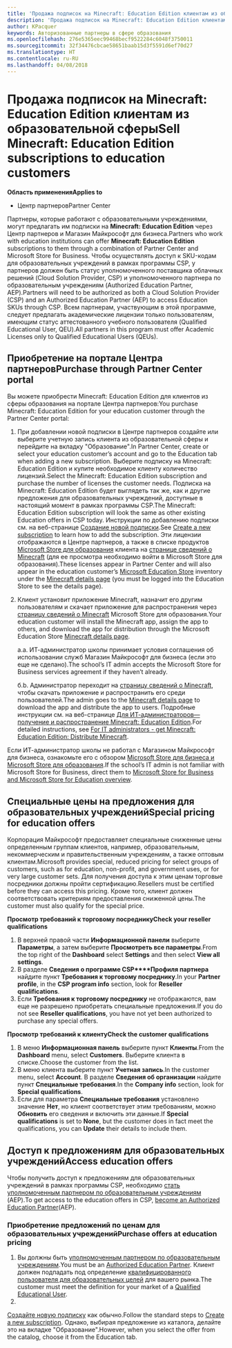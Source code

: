 ```yaml
---
title: 'Продажа подписок на Minecraft: Education Edition клиентам из образовательной сферы'
description: 'Продажа подписок на Minecraft: Education Edition клиентам из образовательной сферы'
author: KPacquer
keywords: Авторизованные партнеры в сфере образования
ms.openlocfilehash: 276e5365eec99468becf9522284c6048f3750011
ms.sourcegitcommit: 32f34476cbcae58651baab15d3f5591d6ef70d27
ms.translationtype: HT
ms.contentlocale: ru-RU
ms.lasthandoff: 04/08/2018
---
```

# <a name="sell-minecraft-education-edition-subscriptions-to-education-customers"></a><span data-ttu-id="a57fb-104">Продажа подписок на Minecraft: Education Edition клиентам из образовательной сферы</span><span class="sxs-lookup"><span data-stu-id="a57fb-104">Sell Minecraft: Education Edition subscriptions to education customers</span></span>

**<span data-ttu-id="a57fb-105">Область применения</span><span class="sxs-lookup"><span data-stu-id="a57fb-105">Applies to</span></span>**

-  <span data-ttu-id="a57fb-106">Центр партнеров</span><span class="sxs-lookup"><span data-stu-id="a57fb-106">Partner Center</span></span>

<span data-ttu-id="a57fb-107">Партнеры, которые работают с образовательными учреждениями, могут предлагать им подписки на **Minecraft: Education Edition** через Центр партнеров и Магазин Майкрософт для бизнеса.</span><span class="sxs-lookup"><span data-stu-id="a57fb-107">Partners who work with education institutions can offer **Minecraft: Education Edition** subscriptions to them through a combination of Partner Center and Microsoft Store for Business.</span></span>  <span data-ttu-id="a57fb-108">Чтобы осуществлять доступ к SKU-кодам для образовательных учреждений в рамках программы CSP, у партнеров должен быть статус уполномоченного поставщика облачных решений (Cloud Solution Provider, CSP) и уполномоченного партнера по образовательным учреждениям (Authorized Education Partner, AEP).</span><span class="sxs-lookup"><span data-stu-id="a57fb-108">Partners will need to be authorized as both a Cloud Solution Provider (CSP) and an Authorized Education Partner (AEP) to access Education SKUs through CSP.</span></span>  <span data-ttu-id="a57fb-109">Всем партнерам, участвующим в этой программе, следует предлагать академические лицензии только пользователям, имеющим статус аттестованного учебного пользователя (Qualified Educational User, QEU).</span><span class="sxs-lookup"><span data-stu-id="a57fb-109">All partners in this program must offer Academic Licenses only to Qualified Educational Users (QEUs).</span></span> 

## <a name="purchase-through-partner-center-portal"></a><span data-ttu-id="a57fb-110">Приобретение на портале Центра партнеров</span><span class="sxs-lookup"><span data-stu-id="a57fb-110">Purchase through Partner Center portal</span></span> 
<span data-ttu-id="a57fb-111">Вы можете приобрести Minecraft: Education Edition для клиентов из сферы образования на портале Центра партнеров:</span><span class="sxs-lookup"><span data-stu-id="a57fb-111">You purchase Minecraft: Education Edition for your education customer through the Partner Center portal:</span></span> 

  1.  <span data-ttu-id="a57fb-112">При добавлении новой подписки в Центре партнеров создайте или выберите учетную запись клиента из образовательной сферы и перейдите на вкладку "Образование".</span><span class="sxs-lookup"><span data-stu-id="a57fb-112">In Partner Center, create or select your education customer’s account and go to the Education tab when adding a new subscription.</span></span>  <span data-ttu-id="a57fb-113">Выберите подписку на Minecraft: Education Edition и купите необходимое клиенту количество лицензий.</span><span class="sxs-lookup"><span data-stu-id="a57fb-113">Select the Minecraft: Education Edition subscription and purchase the number of licenses the customer needs.</span></span> <span data-ttu-id="a57fb-114">Подписка на Minecraft: Education Edition будет выглядеть так же, как и другие предложения для образовательных учреждений, доступные в настоящий момент в рамках программы CSP.</span><span class="sxs-lookup"><span data-stu-id="a57fb-114">The Minecraft: Education Edition subscription will look the same as other existing Education offers in CSP today.</span></span> <span data-ttu-id="a57fb-115">Инструкции по добавлению подписки см. на веб-странице [Создание новой подписки](create-a-new-subscription.md).</span><span class="sxs-lookup"><span data-stu-id="a57fb-115">See [Create a new subscription](create-a-new-subscription.md) to learn how to add the subscription.</span></span> <span data-ttu-id="a57fb-116">Эти лицензии отображаются в Центре партнеров, а также в списке продуктов [Microsoft Store для образования](https://educationstore.microsoft.com/en-us/store) клиента на [странице сведений о Minecraft](https://educationstore.microsoft.com/en-us/store/details/minecraft-education-edition/9nblggh4r2r6) (для ее просмотра необходимо войти в Microsoft Store для образования).</span><span class="sxs-lookup"><span data-stu-id="a57fb-116">These licenses appear in Partner Center and will also appear in the education customer’s [Microsoft Education Store](https://educationstore.microsoft.com/en-us/store) inventory under the [Minecraft details page](https://educationstore.microsoft.com/en-us/store/details/minecraft-education-edition/9nblggh4r2r6) (you must be logged into the Education Store to see the details page).</span></span> 

  2.  <span data-ttu-id="a57fb-117">Клиент установит приложение Minecraft, назначит его другим пользователям и скачает приложение для распространения через [страницу сведений о Minecraft](https://educationstore.microsoft.com/en-us/store/details/minecraft-education-edition/9nblggh4r2r6) Microsoft Store для образования.</span><span class="sxs-lookup"><span data-stu-id="a57fb-117">Your education customer will install the Minecraft app, assign the app to others, and download the app for distribution through the Microsoft Education Store [Minecraft details page](https://educationstore.microsoft.com/en-us/store/details/minecraft-education-edition/9nblggh4r2r6).</span></span> 

      <span data-ttu-id="a57fb-118">а.</span><span class="sxs-lookup"><span data-stu-id="a57fb-118">a.</span></span> <span data-ttu-id="a57fb-119">ИТ-администратор школы принимает условия соглашения об использовании служб Магазин Майкрософт для бизнеса (если это еще не сделано).</span><span class="sxs-lookup"><span data-stu-id="a57fb-119">The school’s IT admin accepts the Microsoft Store for Business services agreement if they haven’t already.</span></span> 

      <span data-ttu-id="a57fb-120">б.</span><span class="sxs-lookup"><span data-stu-id="a57fb-120">b.</span></span> <span data-ttu-id="a57fb-121">Администратор переходит на [страницу сведений о Minecraft](https://educationstore.microsoft.com/en-us/store/details/minecraft-education-edition/9nblggh4r2r6), чтобы скачать приложение и распространить его среди пользователей.</span><span class="sxs-lookup"><span data-stu-id="a57fb-121">The admin goes to the [Minecraft details page](https://educationstore.microsoft.com/en-us/store/details/minecraft-education-edition/9nblggh4r2r6) to download the app and distribute the app to users.</span></span> <span data-ttu-id="a57fb-122">Подробные инструкции см. на веб-странице [Для ИТ-администраторов— получение и распространение Minecraft: Education Edition](https://docs.microsoft.com/education/windows/school-get-minecraft#distribute-minecraft).</span><span class="sxs-lookup"><span data-stu-id="a57fb-122">For detailed instructions, see [For IT administrators - get Minecraft: Education Edition: Distribute Minecraft](https://docs.microsoft.com/education/windows/school-get-minecraft#distribute-minecraft).</span></span>
    
  <span data-ttu-id="a57fb-123">Если ИТ-администратор школы не работал с Магазином Майкрософт для бизнеса, ознакомьте его с обзором [Microsoft Store для бизнеса и Microsoft Store для образования](https://docs.microsoft.com/microsoft-store/windows-store-for-business-overview).</span><span class="sxs-lookup"><span data-stu-id="a57fb-123">If the school’s IT admin is not familiar with Microsoft Store for Business, direct them to [Microsoft Store for Business and Microsoft Store for Education overview](https://docs.microsoft.com/microsoft-store/windows-store-for-business-overview).</span></span> 

## <a name="special-pricing-for-education-offers"></a><span data-ttu-id="a57fb-124">Специальные цены на предложения для образовательных учреждений</span><span class="sxs-lookup"><span data-stu-id="a57fb-124">Special pricing for education offers</span></span>

<span data-ttu-id="a57fb-125">Корпорация Майкрософт предоставляет специальные сниженные цены определенным группам клиентов, например, образовательным, некоммерческим и правительственным учреждениям, а также оптовым клиентам.</span><span class="sxs-lookup"><span data-stu-id="a57fb-125">Microsoft provides special, reduced pricing for select groups of customers, such as for education, non-profit, and government uses, or for very large customer sets.</span></span> <span data-ttu-id="a57fb-126">Для получения доступа к этим ценам торговые посредники должны пройти сертификацию.</span><span class="sxs-lookup"><span data-stu-id="a57fb-126">Resellers must be certified before they can access this pricing.</span></span> <span data-ttu-id="a57fb-127">Кроме того, клиент должен соответствовать критериям предоставления сниженной цены.</span><span class="sxs-lookup"><span data-stu-id="a57fb-127">The customer must also qualify for the special price.</span></span>

**<span data-ttu-id="a57fb-128">Просмотр требований к торговому посреднику</span><span class="sxs-lookup"><span data-stu-id="a57fb-128">Check your reseller qualifications</span></span>**

1.  <span data-ttu-id="a57fb-129">В верхней правой части **Информационной панели** выберите **Параметры**, а затем выберите **Просмотреть все параметры**.</span><span class="sxs-lookup"><span data-stu-id="a57fb-129">From the top right of the **Dashboard** select **Settings** and then select **View all settings**.</span></span>
2.  <span data-ttu-id="a57fb-130">В разделе **Сведения о программе CSP****Профиля партнера** найдите пункт **Требования к торговому посреднику**.</span><span class="sxs-lookup"><span data-stu-id="a57fb-130">In your **Partner profile**, in the **CSP program info** section, look for **Reseller qualifications**.</span></span>
3.  <span data-ttu-id="a57fb-131">Если **Требования к торговому посреднику** не отображаются, вам еще не разрешено приобретать специальные предложения.</span><span class="sxs-lookup"><span data-stu-id="a57fb-131">If you do not see **Reseller qualifications**, you have not yet been authorized to purchase any special offers.</span></span>

**<span data-ttu-id="a57fb-132">Просмотр требований к клиенту</span><span class="sxs-lookup"><span data-stu-id="a57fb-132">Check the customer qualifications</span></span>**

1.  <span data-ttu-id="a57fb-133">В меню **Информационная панель** выберите пункт **Клиенты**.</span><span class="sxs-lookup"><span data-stu-id="a57fb-133">From the **Dashboard** menu, select **Customers**.</span></span> <span data-ttu-id="a57fb-134">Выберите клиента в списке.</span><span class="sxs-lookup"><span data-stu-id="a57fb-134">Choose the customer from the list.</span></span>
2.  <span data-ttu-id="a57fb-135">В меню клиента выберите пункт **Учетная запись**.</span><span class="sxs-lookup"><span data-stu-id="a57fb-135">In the customer menu, select **Account**.</span></span> <span data-ttu-id="a57fb-136">В разделе **Сведения об организации** найдите пункт **Специальные требования**.</span><span class="sxs-lookup"><span data-stu-id="a57fb-136">In the **Company info** section, look for **Special qualifications**.</span></span>
3.  <span data-ttu-id="a57fb-137">Если для параметра **Специальные требования** установлено значение **Нет**, но клиент соответствует этим требованиям, можно **Обновить** его сведения и включить эти данные.</span><span class="sxs-lookup"><span data-stu-id="a57fb-137">If **Special qualifications** is set to **None**, but the customer does in fact meet the qualifications, you can **Update** their details to include them.</span></span>

## <a name="access-education-offers"></a><span data-ttu-id="a57fb-138">Доступ к предложениям для образовательных учреждений</span><span class="sxs-lookup"><span data-stu-id="a57fb-138">Access education offers</span></span> 

<span data-ttu-id="a57fb-139">Чтобы получить доступ к предложениям для образовательных учреждений в рамках программы CSP, необходимо [стать уполномоченным партнером по образовательным учреждениям](http://go.microsoft.com/fwlink/p/?LinkId=808781) (AEP).</span><span class="sxs-lookup"><span data-stu-id="a57fb-139">To get access to the education offers in CSP, [become an Authorized Education Partner](http://go.microsoft.com/fwlink/p/?LinkId=808781)(AEP).</span></span>

### <a name="purchase-offers-at-education-pricing"></a><span data-ttu-id="a57fb-140">Приобретение предложений по ценам для образовательных учреждений</span><span class="sxs-lookup"><span data-stu-id="a57fb-140">Purchase offers at education pricing</span></span>

1. <span data-ttu-id="a57fb-141">Вы должны быть [уполномоченным партнером по образовательным учреждениям](http://go.microsoft.com/fwlink/p/?LinkId=808781).</span><span class="sxs-lookup"><span data-stu-id="a57fb-141">You must be an [Authorized Education Partner](http://go.microsoft.com/fwlink/p/?LinkId=808781).</span></span>
<span data-ttu-id="a57fb-142">Клиент должен подпадать под определение [квалифицированного пользователя для образовательных целей](http://go.microsoft.com/fwlink/p/?LinkId=808795) для вашего рынка.</span><span class="sxs-lookup"><span data-stu-id="a57fb-142">The customer must meet the definition for your market of a [Qualified Educational User](http://go.microsoft.com/fwlink/p/?LinkId=808795).</span></span>
2. <span data-ttu-id="a57fb-143">
[Создайте новую подписку](create-a-new-subscription.md) как обычно.</span><span class="sxs-lookup"><span data-stu-id="a57fb-143">Follow the standard steps to [Create a new subscription](create-a-new-subscription.md).</span></span> <span data-ttu-id="a57fb-144">Однако, выбирая предложение из каталога, делайте это на вкладке "Образование".</span><span class="sxs-lookup"><span data-stu-id="a57fb-144">However, when you select the offer from the catalog, choose it from the Education tab.</span></span>






<!-- ## Purchase through Partner Center API 

To help your education customers buy and deploy Minecraft: Education Edition through the Partner Center API:
  
  1.  See [Create an order](https://msdn.microsoft.com/library/partnercenter/mt634667.aspx(d=robot)) to learn how to use the Partner Center API to buy the desired number of licenses of Minecraft: Education Edition subscription.  Be sure to use the following Offer ID:  
     
      "OfferId": "EE10CBD2-7A12-45DE-BE11-0C2C7C6EEEB1"
     
      See [Get a list of subscriptions by ID](https://msdn.microsoft.com/library/partnercenter/mt683489.aspx) to learn how to see these licenses.  Note that these will also appear in the education customer’s [Microsoft Store for Business](https://www.microsoft.com/business-store) inventory under the [Minecraft details page](https://businessstore.microsoft.com/en-us/app-detail/9NBLGGH4R2R6/0016/00000000000000000000000000000000/online) (you must be logged into Store for Business to see this page).    

  2. Direct your education customer to distribute Minecraft through the Microsoft Store for Business [Minecraft details page](https://businessstore.microsoft.com/en-us/app-detail/9NBLGGH4R2R6/0016/00000000000000000000000000000000/online). Through Microsoft Store for Business, they can install the app, assign the app to others, and download the app to distribute. (Currently, Partner Center doesn't support these tasks.) 

     a. The school’s IT admin accepts the Microsoft Store for Business services agreement if they haven’t already.
    
     b. The admin goes to the Minecraft details page to download the app and distribute the app to users. For detailed instructions, see [For IT administrators - get Minecraft: Education Edition: Distribute Minecraft](https://docs.microsoft.com/education/windows/school-get-minecraft#distribute-minecraft). 

  If the school’s IT admin is not familiar with Microsoft Store for Business, direct them to [Microsoft Store for Business overview](https://docs.microsoft.com/microsoft-store/windows-store-for-business-overview). 

-->